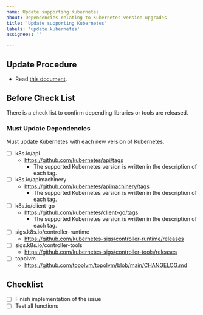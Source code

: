 ```yaml
---
name: Update supporting Kubernetes
about: Dependencies relating to Kubernetes version upgrades
title: 'Update supporting Kubernetes'
labels: 'update kubernetes'
assignees: ''

---
```


## Update Procedure

- Read [this document](https://github.com/topolvm/pvc-autoresizer/blob/main/docs/maintenance.md).

## Before Check List

There is a check list to confirm depending libraries or tools are released.

### Must Update Dependencies

Must update Kubernetes with each new version of Kubernetes.

- [ ] k8s.io/api
  - https://github.com/kubernetes/api/tags
    - The supported Kubernetes version is written in the description of each tag.
- [ ] k8s.io/apimachinery
  - https://github.com/kubernetes/apimachinery/tags
    - The supported Kubernetes version is written in the description of each tag.
- [ ] k8s.io/client-go
  - https://github.com/kubernetes/client-go/tags
    - The supported Kubernetes version is written in the description of each tag.
- [ ] sigs.k8s.io/controller-runtime
  - https://github.com/kubernetes-sigs/controller-runtime/releases
- [ ] sigs.k8s.io/controller-tools
  - https://github.com/kubernetes-sigs/controller-tools/releases
- [ ] topolvm
  - https://github.com/topolvm/topolvm/blob/main/CHANGELOG.md

## Checklist

- [ ] Finish implementation of the issue
- [ ] Test all functions
